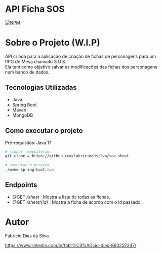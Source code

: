 # API Ficha SOS
[![NPM](https://img.shields.io/npm/l/react)](https://github.com/fabricioddsilva/sos-sheet/blob/back-end/LICENSE)

# Sobre o Projeto (W.I.P)
API criada para a aplicação de criação de fichas de personagens para um RPG de Mesa chamado S.O.S.  
Ela tem como objetivo salvar as modificações das fichas dos personagens num banco de dados.

## Tecnologias Utilizadas
- Java
- Spring Boot
- Maven
- MongoDB

## Como executar o projeto
Pré-requisitos: Java 17

```bash
# clonar repositório
git clone = https://github.com/fabricioddsilva/sos-sheet

# executar o projeto
./mvnw spring-boot:run
```

## Endpoints

- @GET _/sheet_ : Mostra a lista de todas as fichas.
- @GET _/sheet/{id}_ : Mostra a ficha de acordo com o Id passado.

  
# Autor

Fabrício Dias da Silva.  

https://www.linkedin.com/in/fabr%C3%ADcio-dias-860252247/
